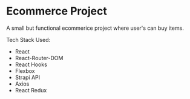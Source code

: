 # Ecommerce Project

A small but functional ecommerice project where user's can buy items.

Tech Stack Used:

- React
- React-Router-DOM
- React Hooks
- Flexbox
- Strapi API
- Axios
- React Redux